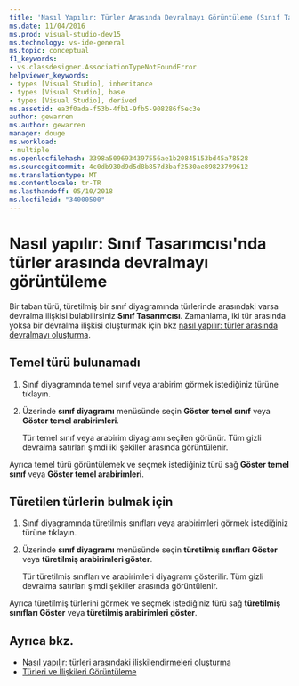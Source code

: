 ```yaml
---
title: 'Nasıl Yapılır: Türler Arasında Devralmayı Görüntüleme (Sınıf Tasarımcısı)'
ms.date: 11/04/2016
ms.prod: visual-studio-dev15
ms.technology: vs-ide-general
ms.topic: conceptual
f1_keywords:
- vs.classdesigner.AssociationTypeNotFoundError
helpviewer_keywords:
- types [Visual Studio], inheritance
- types [Visual Studio], base
- types [Visual Studio], derived
ms.assetid: ea3f0ada-f53b-4fb1-9fb5-908286f5ec3e
author: gewarren
ms.author: gewarren
manager: douge
ms.workload:
- multiple
ms.openlocfilehash: 3398a5096934397556ae1b20845153bd45a78528
ms.sourcegitcommit: 4c0db930d9d5d8b857d3baf2530ae89823799612
ms.translationtype: MT
ms.contentlocale: tr-TR
ms.lasthandoff: 05/10/2018
ms.locfileid: "34000500"
---
```

# <a name="how-to-view-inheritance-between-types-in-class-designer"></a>Nasıl yapılır: Sınıf Tasarımcısı'nda türler arasında devralmayı görüntüleme

Bir taban türü, türetilmiş bir sınıf diyagramında türlerinde arasındaki varsa devralma ilişkisi bulabilirsiniz **Sınıf Tasarımcısı**. Zamanlama, iki tür arasında yoksa bir devralma ilişkisi oluşturmak için bkz [nasıl yapılır: türler arasında devralmayı oluşturma](how-to-create-inheritance-between-types.md).

## <a name="to-find-the-base-type"></a>Temel türü bulunamadı

1.  Sınıf diyagramında temel sınıf veya arabirim görmek istediğiniz türüne tıklayın.

2.  Üzerinde **sınıf diyagramı** menüsünde seçin **Göster temel sınıf** veya **Göster temel arabirimleri**.

     Tür temel sınıf veya arabirim diyagramı seçilen görünür. Tüm gizli devralma satırları şimdi iki şekiller arasında görüntülenir.

Ayrıca temel türü görüntülemek ve seçmek istediğiniz türü sağ **Göster temel sınıf** veya **Göster temel arabirimleri**.

## <a name="to-find-the-derived-types"></a>Türetilen türlerin bulmak için

1.  Sınıf diyagramında türetilmiş sınıfları veya arabirimleri görmek istediğiniz türüne tıklayın.

2.  Üzerinde **sınıf diyagramı** menüsünde seçin **türetilmiş sınıfları Göster** veya **türetilmiş arabirimleri göster**.

     Tür türetilmiş sınıfları ve arabirimleri diyagramı gösterilir. Tüm gizli devralma satırları şimdi şekiller arasında görüntülenir.

Ayrıca türetilmiş türlerini görmek ve seçmek istediğiniz türü sağ **türetilmiş sınıfları Göster** veya **türetilmiş arabirimleri göster**.

## <a name="see-also"></a>Ayrıca bkz.

- [Nasıl yapılır: türleri arasındaki ilişkilendirmeleri oluşturma](how-to-create-associations-between-types.md)
- [Türleri ve İlişkileri Görüntüleme](viewing-types-and-relationships.md)